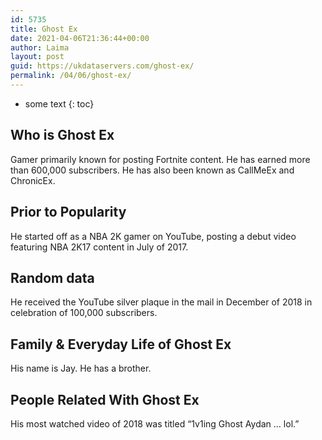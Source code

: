 ```yaml
---
id: 5735
title: Ghost Ex
date: 2021-04-06T21:36:44+00:00
author: Laima
layout: post
guid: https://ukdataservers.com/ghost-ex/
permalink: /04/06/ghost-ex/
---
```


* some text
{: toc}


## Who is Ghost Ex
                  
                  
                  
Gamer primarily known for posting Fortnite content. He has earned more than 600,000 subscribers. He has also been known as CallMeEx and ChronicEx. 
                  
              
            
              
            
                
                
                
## Prior to Popularity
                  
                  
                  
He started off as a NBA 2K gamer on YouTube, posting a debut video featuring NBA 2K17 content in July of 2017.
                  
              
            
              
            
                
                
                
## Random data
                  
                  
                  
He received the YouTube silver plaque in the mail in December of 2018 in celebration of 100,000 subscribers.
                  
              
            
              
            
                
                
                
## Family & Everyday Life of Ghost Ex
                  
                  
                  
His name is Jay. He has a brother.
                  
              
            
              
            
                
                
                
## People Related With Ghost Ex
                  
                  
                  
His most watched video of 2018 was titled &#8220;1v1ing Ghost Aydan &#8230; lol.&#8221; 
                  
              
            
              
            
                
              
            
              
              
            
            
              
            
          
          
          